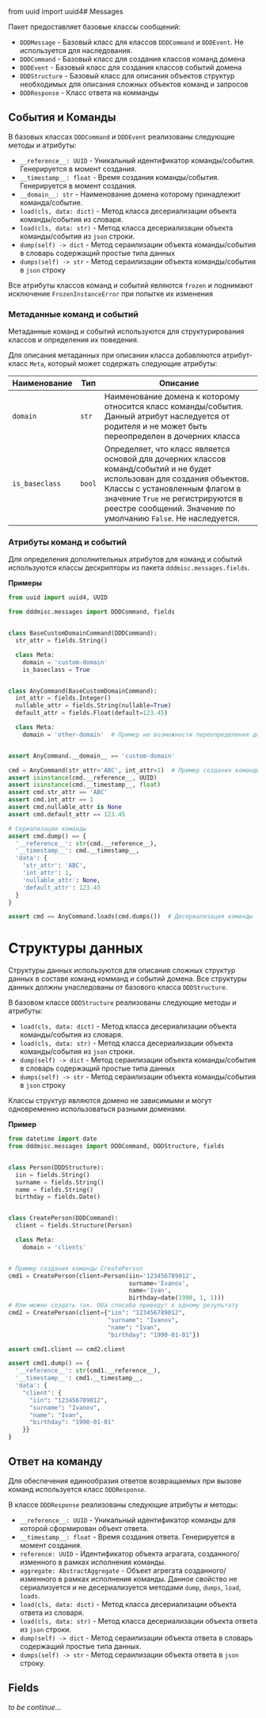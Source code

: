 from uuid import uuid4# Messages

Пакет предоставляет базовые классы сообщений:

- `DDDMessage` - Базовый класс для классов `DDDCommand` и `DDDEvent`. Не используется для наследования.
- `DDDCommand` - Базовый класс для создания классов команд домена
- `DDDEvent` - Базовый класс для создания классов событий домена
- `DDDStructure` - Базовый класс для описания объектов структур необходимых для описания сложных объектов команд и
  запросов
- `DDDResponse` - Класс ответа на комманды

## События и Команды

В базовых классах `DDDCommand` и `DDDEvent` реализованы следующие методы и атрибуты:

- `__reference__: UUID` - Уникальный идентификатор команды/события. Генерируется в момент создания.
- `__timestamp__: float` - Время создания команды/события. Генерируется в момент создания.
- `__domain__: str` - Наименование домена которому принадлежит команда/событие.
- `load(cls, data: dict)` - Метод класса десериализации объекта команды/события из словаря.
- `load(cls, data: str)` - Метод класса десериализации объекта команды/события из `json` строки.
- `dump(self) -> dict` - Метод сераилизации объекта команды/события в словарь содержащий простые типа данных
- `dumps(self) -> str` - Метод сераилизации объекта команды/события в `json` строку

Все атрибуты классов команд и событий являются `frozen` и поднимают исключение `FrozenInstanceError` при попытке их
изменения

### Метаданные команд и событий

Метаданные команд и событий используются для структурирования классов и определения их поведения.

Для описания метаданных при описании класса добавляются атрибут-класс `Meta`, который может содержать следующие
атрибуты:

| Наименование  | Тип     | Описание                                                                                                                                                                                                                                                       |
|---------------|---------|----------------------------------------------------------------------------------------------------------------------------------------------------------------------------------------------------------------------------------------------------------------|
| `domain`      | `str`   | Наименование домена к которому относится класс команды/события. Данный атрибут наследуется от родителя и не может быть переопределен в дочерних класса                                                                                                         |
| `is_baseclass` | `bool`  | Определяет, что класс является основой для дочерних классов команд/событий и не будет использован для создания объектов. Классы с установленным флагом в значение `True` не регистрируются в реестре сообщений. Значение по умолчанию `False`. Не наследуется. |

### Атрибуты команд и событий

Для определения дополнительных атрибутов для команд и событий используются классы дескрипторы из
пакета `dddmisc.messages.fields`.

**Примеры**

```python
from uuid import uuid4, UUID

from dddmisc.messages import DDDCommand, fields


class BaseCustomDomainCommand(DDDCommand):
  str_attr = fields.String()

  class Meta:
    domain = 'custom-domain'
    is_baseclass = True


class AnyCommand(BaseCustomDomainCommand):
  int_attr = fields.Integer()
  nullable_attr = fields.String(nullable=True)
  default_attr = fields.Float(default=123.45)

  class Meta:
    domain = 'other-domain'  # Пример не возможности переопределения домена


assert AnyCommand.__domain__ == 'custom-domain'

cmd = AnyCommand(str_attr='ABC', int_attr=1)  # Пример создания команды
assert isinstance(cmd.__reference__, UUID)
assert isinstance(cmd.__timestamp__, float)
assert cmd.str_attr == 'ABC'
assert cmd.int_attr == 1
assert cmd.nullable_attr is None
assert cmd.default_attr == 123.45

# Сериализации команды
assert cmd.dump() == {
  '__reference__': str(cmd.__reference__),
  '__timestamp__': cmd.__timestamp__,
  'data': {
    'str_attr': 'ABC',
    'int_attr': 1,
    'nullable_attr': None,
    'default_attr': 123.45
  }
}

assert cmd == AnyCommand.loads(cmd.dumps())  # Десериализация команды
```

# Структуры данных

Структуры данных используются для описания сложных структур данных в составе команд комманд и событий домена.
Все структуры данных должны унаследованы от базового класса `DDDStructure`.

В базовом классе `DDDStructure` реализованы следующие методы и атрибуты:

- `load(cls, data: dict)` - Метод класса десериализации объекта команды/события из словаря.
- `load(cls, data: str)` - Метод класса десериализации объекта команды/события из `json` строки.
- `dump(self) -> dict` - Метод сераилизации объекта команды/события в словарь содержащий простые типа данных
- `dumps(self) -> str` - Метод сераилизации объекта команды/события в `json` строку

Классы структур являются домено не зависимыми и могут одновременно использоваться разными доменами.

**Пример**

```python
from datetime import date
from dddmisc.messages import DDDCommand, DDDStructure, fields


class Person(DDDStructure):
  iin = fields.String()
  surname = fields.String()
  name = fields.String()
  birthday = fields.Date()


class CreatePerson(DDDCommand):
  client = fields.Structure(Person)

  class Meta:
    domain = 'clients'


# Пример создания команды CreatePerson
cmd1 = CreatePerson(client=Person(iin='123456789012',
                                  surname='Ivanov',
                                  name='Ivan',
                                  birthday=date(1990, 1, 1)))
# Или можно создать так. Оба способа приведут к одному результату
cmd2 = CreatePerson(client={"iin": "123456789012",
                            "surname": "Ivanov",
                            "name": "Ivan",
                            "birthday": "1990-01-01"})

assert cmd1.client == cmd2.client

assert cmd1.dump() == {
  '__reference__': str(cmd1.__reference__),
  '__timestamp__': cmd1.__timestamp__,
  'data': {
    "client": {
      "iin": "123456789012",
      "surname": "Ivanov",
      "name": "Ivan",
      "birthday": "1990-01-01"
    }}
}
```


## Ответ на команду
Для обеспечения единообразия ответов возвращаемых при вызове команд используется класс `DDDResponse`.

В классе `DDDResponse` реализованы следующие атрибуты и методы:
- `__reference__: UUID` - Уникальный идентификатор команды для которой сформирован объект ответа.
- `__timestamp__: float` - Время создания ответа. Генерируется в момент создания.
- `reference: UUID` - Идентификатор объекта аграгата, созданного/изменного в рамках исполнения команды.
- `aggregate: AbstractAggregate` - Объект агрегата созданного/изменного в рамках исполнения команды. Данное свойство не сериализуется и не десериализуется методами `dump`, `dumps`, `load`, `loads`.
- `load(cls, data: dict)` - Метод класса десериализации объекта ответа из словаря.
- `load(cls, data: str)` - Метод класса десериализации объекта ответа из `json` строки.
- `dump(self) -> dict` - Метод сераилизации объекта ответа в словарь содержащий простые типа данных.
- `dumps(self) -> str` - Метод сераилизации объекта ответа в `json` строку.

## Fields
_to be continue..._
